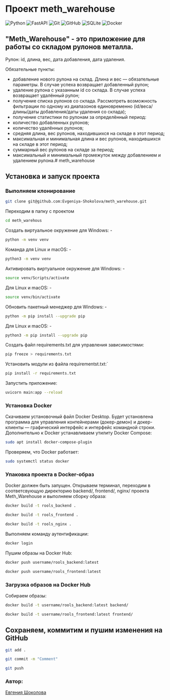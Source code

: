 # Проект meth_warehouse

![Python](https://img.shields.io/badge/python-3670A0?style=for-the-badge&logo=python&logoColor=ffdd54)
![FastAPI](https://img.shields.io/badge/FastAPI-005571?style=for-the-badge&logo=fastapi)
![Git](https://img.shields.io/badge/git-%23F05033.svg?style=for-the-badge&logo=git&logoColor=white)
![GitHub](https://img.shields.io/badge/github-%23121011.svg?style=for-the-badge&logo=github&logoColor=white)
![SQLite](https://img.shields.io/badge/sqlite-%2307405e.svg?style=for-the-badge&logo=sqlite&logoColor=white)
![Docker](https://img.shields.io/badge/docker-%230db7ed.svg?style=for-the-badge&logo=docker&logoColor=white)

## "Meth_Warehouse" - это приложение для работы со складом рулонов металла.

Рулон: id, длина, вес, дата добавления, дата удаления.

Обязательные пункты:
- добавление нового рулона на склад. Длина и вес — обязательные
параметры. В случае успеха возвращает добавленный рулон;
- удаление рулона с указанным id со склада. В случае успеха возвращает
удалённый рулон;
- получение списка рулонов со склада. Рассмотреть возможность
фильтрации по одному из диапазонов единовременно (id/веса/длины/даты
добавления/даты удаления со склада);
- получение статистики по рулонам за определённый период:
- количество добавленных рулонов;
- количество удалённых рулонов;
- средняя длина, вес рулонов, находившихся на складе в этот период;
- максимальная и минимальная длина и вес рулонов, находившихся на
складе в этот период;
- суммарный вес рулонов на складе за период;
- максимальный и минимальный промежуток между добавлением и
удалением рулона.# meth_warehouse


## Установка и запуск проекта

### Выполняем клонирование

```bash
git clone git@github.com:Evgeniya-Shokolova/meth_warehouse.git
```
Переходим в папку с проектом
```bash
cd meth_warehous
```
Создать виртуальное окружение для Windows: -
```bash
python -m venv venv
```
Команда для Linux и macOS: - 
```bash
python3 -m venv venv
```
Активировать виртуальное окружение для Windows: -
```bash
source venv/Scripts/activate
```
Для Linux и macOS: -
```bash
source venv/bin/activate
```
Обновить пакетный менеджер для Windows: -
```bash
python -m pip install --upgrade pip
```
Для Linux и macOS: -
```bash
python3 -m pip install --upgrade pip
```
Создать файл requirements.txt для управления зависимостями:
```bash
pip freeze > requirements.txt
```
Установить модули из файла requirementst.txt:`
```bash
pip install -r requirements.txt
```
Запустить приложение:
```bash
uvicorn main:app --reload
```

### Установка Docker

Скачиваем установочный файл Docker Desktop. Будет установлена программа для управления контейнерами (докер-демон) и докер-клиенты — графический интерфейс и интерфейс командной строки. 
Дополнительно к Docker устанавливаем утилиту Docker Compose:
```bash
sudo apt install docker-compose-plugin
```
Проверяем, что Docker работает:
```bash
sudo systemctl status docker
```

### Упаковка проекта в Docker-образ

Docker должен быть запущен. Открываем терминал, переходим в соответсвующую директорию backend/, frontend/, nginx/ проекта Meth_Warehouse и выполняем сборку образа:
```bash
docker build -t rools_backend . 
```
```bash
docker build -t rools_frontend .
```
```bash
docker build -t rools_nginx .
```
Выполняем команду аутентификации:
```bash
docker login
```
Пушим образы на Docker Hub:
```bash
docker push username/rools_backend:latest
```
```bash
docker push username/rools_frontend:latest 
```

### Загрузка образов на Docker Hub
Собираем образы:
```bash
docker build -t username/rools_backend:latest backend/
```
```bash
docker build -t username/rools_frontend:latest frontend/
```


## Сохраняем, коммитим и пушим изменения на GitHub
```bash
git add .
```
```bash
git commit -m "Comment"
```
```bash
git push
```

### Автор:
[Евгения Шоколова](https://github.com/Evgeniya-Shokolova)
